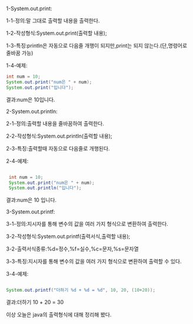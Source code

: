 1-System.out.print:

  1-1-정의:말 그대로 출력할 내용을 출력한다.
  
  1-2-작성형식:System.out.print(출력할 내용);
  
  1-3-특징:println은 자동으로 다음줄 개행이 되지만,print는 되지 않는다.(단,명령어로 줄바꿈 가능)
  
  1-4-예제:
  
  ```java
  int num = 10;
  System.out.print("num은 " + num);
  System.out.print("입니다");
  ```
  
  결과:num은 10입니다.
  
  2-System.out.println:
   
   2-1-정의:출력할 내용을 줄바꿈하여 출력한다.
   
   2-2-작성형식:System.out.println(출력할 내용);
   
   2-3-특징:출력할때 자동으로 다음줄로 개행된다.
   
   2-4-예제:
   
   ```java
   
    int num = 10;
    System.out.print("num은 " + num);
    System.out.println("입니다");
   
   ```  
    
    
 결과:num은 10
 입니다.
    
  3-System.out.printf:
   
   3-1-정의:지시자를 통해 변수의 값을 여러 가지 형식으로 변환하여 출력한다.
   
   3-2-작성형식:System.out.printf(출력서식,출력할 내용);
   
   3-2-출력서식종류:%d=정수,%f=실수,%c=문자,%s=문자열
   
   3-3-특징:지시자를 통해 변수의 값을 여러 가지 형식으로 변환하여 출력할 수 있다.
   
   3-4-예제:
    
   ```java
   
   System.out.printf("더하기 %d + %d = %d", 10, 20, (10+20));
   
   ```
    
  결과:더하기 10 + 20 = 30
    
   이상 오늘은 java의 출력형식에 대해 정리해 봤다.
